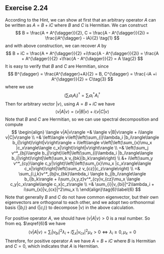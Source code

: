 ## Exercise 2.24

According to the Hint, we can show at first that an arbitrary operator $A$ can be written as $A = B+iC$ where $B$ and $C$ is Hermitian. We can construct 
$$
B = \frac{A + A^{\dagger}}{2}, C = \frac{A - A^{\dagger}}{2i} = \frac{iA^{\dagger} - iA}{2} \tag{1}
$$
and with above construction, we can recover $A$ by
$$
B + iC = \frac{A + A^{\dagger}}{2} +i\frac{A - A^{\dagger}}{2i} = \frac{A + A^{\dagger}}{2} +\frac{A - A^{\dagger}}{2} = A \tag{2}
$$
It is easy to verify that $B$ and $C$ are Hermitian, since
$$
B^{\dagger} = \frac{A^{\dagger}+A}{2} = B, C^{\dagger} = \frac{-iA +i A^{\dagger}}{2} = C\tag{3}
$$
where we use
$$
\left(\sum_{i} a_i A_i\right)^{\dagger} = \sum_{i} a^{*}_i A^{\dagger}_i\tag{4}
$$
Then for arbitrary vector $|v\rangle$, using $A = B + iC$ we have
$$
\langle v|A|v\rangle = \langle v|B|v\rangle + i\langle v|C|v\rangle\tag{5}
$$
Note that $B$ and $C$ are Hermitian, so we can use spectral decomposition and compute
$$
\begin{align}
\langle v|A|v\rangle =& \langle v|B|v\rangle + i\langle v|C|v\rangle \\
=& \left\langle v\left|\left(\sum_{i}\lambda_i |b_i\rangle\langle b_i|\right)\right|v\right\rangle + i\left\langle v\left|\left(\sum_{x}\mu_x |c_x\rangle\langle c_x|\right)\right|v\right\rangle \\
=& \left(\sum_j v^*_{bj}\langle b_j|\right)\left|\left(\sum_{i}\lambda_i |b_i\rangle\langle b_i|\right)\right|\left(\sum_k v_{bk}|b_k\rangle\right) \\
&+ i\left(\sum_y v^*_{cy}\langle c_y|\right)\left|\left(\sum_{x}\mu_x |c_x\rangle\langle c_x|\right)\right|\left(\sum_z v_{cz}|c_z\rangle\right) \\
=& \sum_{i,j,k}v^*_{bj}v_{bk}\lambda_i \langle b_j|b_i\rangle\langle b_i|b_k\rangle + i\sum_{x,y,z}v^*_{cy}v_{cz}\mu_x \langle c_y|c_x\rangle\langle c_x|c_z\rangle \\
=& \sum_{i}|v_{bi}|^2\lambda_i  + i\sum_{x}|v_{cx}|^2\mu_x  \\
\end{align}\tag{6}\label{6}
$$
Note that generally $B$ and $C$ do not have common eigenvector, but their own eigenvectors are orthogonal to each other, and we adopt two orthonormal basis $\{|b_i\rangle\}$ and $\{|c_i\rangle\}$ to decompose $|v\rangle$ in the above calculation. 

For positive operator $A$, we should have $\langle v|A|v\rangle  >0$ is a real number. So from eq. $\eqref{6}$ we have
$$
\langle v|A|v\rangle =  \sum_{i}|v_{bi}|^2\lambda_i  + i\sum_{x}|v_{cx}|^2\mu_x >0 \iff \lambda_i \geq 0, \mu_x = 0  \tag{7}
$$
Therefore, for positive operator $A$ we have $A = B + iC$ where $B$ is Hermitian and $C = 0$, which indicates that $A$ is Hermitian. 

